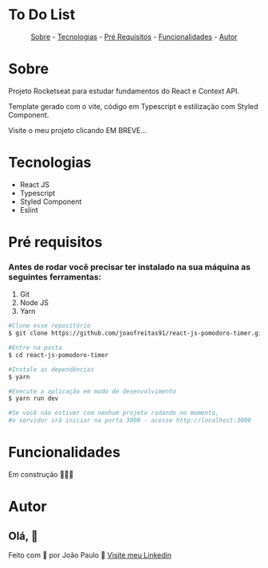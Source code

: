 # To Do List

<p align="center">
  <a href="#sobre">Sobre</a> -
  <a href="#tech">Tecnologias</a> -
  <a href="#pre">Pré Requisitos</a> -
  <a href="#func">Funcionalidades</a> -
  <a href="#autor">Autor</a>
</p>


<h1 id='sobre'>Sobre</h1>

Projeto Rocketseat para estudar fundamentos do React e Context API.

Template gerado com o vite, código em Typescript e estilização com Styled Component.

Visite o meu projeto clicando EM BREVE...

<h1 id='tech'>Tecnologias</h1>

- React JS
- Typescript
- Styled Component
- Eslint

<h1 id='pre'>Pré requisitos </h1>

### Antes de rodar você precisar ter instalado na sua máquina as seguintes ferramentas:

1. Git
2. Node JS
3. Yarn

```bash
#Clone esse repositório
$ git clone https://github.com/joaofreitas91/react-js-pomodoro-timer.git

#Entre na pasta
$ cd react-js-pomodoro-timer

#Instale as dependências 
$ yarn

#Execute a aplicação em modo de desenvolvimento
$ yarn run dev

#Se você não estiver com nenhum projeto rodando no momento, 
#o servidor irá iniciar na porta 3000 - acesse http://localhost:3000

```
<h1 id='func'>Funcionalidades</h1>
Em construção 🚧🚧🚧

<h1 id='autor'>Autor</h1>

## Olá, 👋

Feito com 💜 por João Paulo 👋 [Visite meu Linkedin](https://www.linkedin.com/in/joaopfreitas91/)
